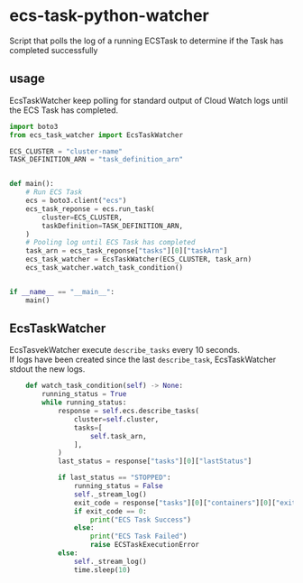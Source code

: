 # ecs-task-python-watcher
Script that polls the log of a running ECSTask to determine if the Task has completed successfully  

## usage
EcsTaskWatcher keep polling for standard output of Cloud Watch logs until the ECS Task has completed.  

```python
import boto3
from ecs_task_watcher import EcsTaskWatcher

ECS_CLUSTER = "cluster-name"
TASK_DEFINITION_ARN = "task_definition_arn"


def main():
    # Run ECS Task 
    ecs = boto3.client("ecs")
    ecs_task_reponse = ecs.run_task(
        cluster=ECS_CLUSTER,
        taskDefinition=TASK_DEFINITION_ARN,
    )
    # Pooling log until ECS Task has completed
    task_arn = ecs_task_reponse["tasks"][0]["taskArn"]
    ecs_task_watcher = EcsTaskWatcher(ECS_CLUSTER, task_arn)
    ecs_task_watcher.watch_task_condition()


if __name__ == "__main__":
    main()
```

## EcsTaskWatcher
EcsTasvekWatcher execute `describe_tasks` every 10 seconds.  
If logs have been created since the last `describe_task`, EcsTaskWatcher stdout the new logs.
```python
    def watch_task_condition(self) -> None:
        running_status = True
        while running_status:
            response = self.ecs.describe_tasks(
                cluster=self.cluster,
                tasks=[
                    self.task_arn,
                ],
            )
            last_status = response["tasks"][0]["lastStatus"]

            if last_status == "STOPPED":
                running_status = False
                self._stream_log()
                exit_code = response["tasks"][0]["containers"][0]["exitCode"]
                if exit_code == 0:
                    print("ECS Task Success")
                else:
                    print("ECS Task Failed")
                    raise ECSTaskExecutionError
            else:
                self._stream_log()
                time.sleep(10)
```